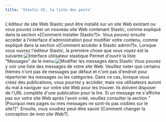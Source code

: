 ```yaml
---
title: 'Stastic UI, la liste des posts'
---
```

L'éditeur de site Web Stastic peut être installé sur un site Web existant ou vous pouvez créer un nouveau site Web contenant Stastic, comme expliqué dans la section «[Comment installer Stastic?]». Vous pouvez ensuite accéder à l'interface d'administration pour modifier votre contenu, comme expliqué dans la section «[Comment accéder à Stastic admin?]». Lorsque vous ouvrez l'éditeur Stastic, la première chose que vous voyez est la suivante:![Interface utilisateur stastique](https://www.stastic.net//assets/2019-08-03-775924.png) Permet d'ouvrir la liste "Messages" de le menu:![Modifier les messages dans Stastic](https://www.stastic.net//assets/2019-08-04-285836.png) Vous pouvez y voir une liste des messages de votre site Web. Veuillez noter que certains thèmes n'ont pas de messages par défaut et n'ont pas d'endroit pour répertorier les messages ou les catégories. Dans ce cas, lorsque vous créez des publications, vous pourrez y accéder, mais vos utilisateurs auront du mal à naviguer sur votre site Web pour les trouver. Ils doivent disposer de l'URL complète d'une publication pour la lire. Si un message ne s'affiche pas sur votre site Web après l'avoir créé, veuillez consulter la section "[Pourquoi mes pages ou mes messages ne sont-ils pas visibles sur le site?]". Ensuite, vous voudrez peut-être savoir [Comment changer la conception de mon site Web?].
